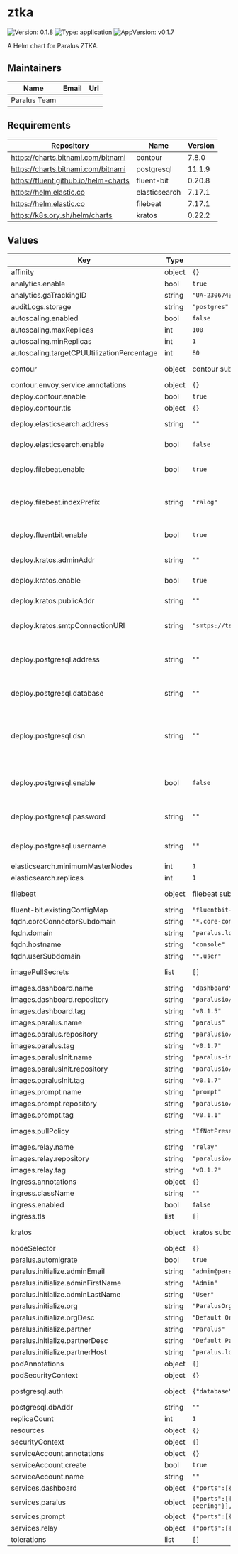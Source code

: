 # ztka

![Version: 0.1.8](https://img.shields.io/badge/Version-0.1.8-informational?style=flat-square) ![Type: application](https://img.shields.io/badge/Type-application-informational?style=flat-square) ![AppVersion: v0.1.7](https://img.shields.io/badge/AppVersion-v0.1.7-informational?style=flat-square)

A Helm chart for Paralus ZTKA.

## Maintainers

| Name | Email | Url |
| ---- | ------ | --- |
| Paralus Team |  |  |

## Requirements

| Repository | Name | Version |
|------------|------|---------|
| https://charts.bitnami.com/bitnami | contour | 7.8.0 |
| https://charts.bitnami.com/bitnami | postgresql | 11.1.9 |
| https://fluent.github.io/helm-charts | fluent-bit | 0.20.8 |
| https://helm.elastic.co | elasticsearch | 7.17.1 |
| https://helm.elastic.co | filebeat | 7.17.1 |
| https://k8s.ory.sh/helm/charts | kratos | 0.22.2 |

## Values

| Key | Type | Default | Description |
|-----|------|---------|-------------|
| affinity | object | `{}` |  |
| analytics.enable | bool | `true` |  |
| analytics.gaTrackingID | string | `"UA-230674306-1"` |  |
| auditLogs.storage | string | `"postgres"` | postgres by default |
| autoscaling.enabled | bool | `false` |  |
| autoscaling.maxReplicas | int | `100` |  |
| autoscaling.minReplicas | int | `1` |  |
| autoscaling.targetCPUUtilizationPercentage | int | `80` |  |
| contour | object | contour subchart overwrite | the chart will overwrite some values of contour subchart. |
| contour.envoy.service.annotations | object | `{}` | Annotations for Envoy service. |
| deploy.contour.enable | bool | `true` | auto install contour ingress controller |
| deploy.contour.tls | object | `{}` | TLS properties of the virtual host |
| deploy.elasticsearch.address | string | `""` | Elasticsearch address. Required when `deploy.elasticsearch.enable` is unset. |
| deploy.elasticsearch.enable | bool | `false` | Elasticsearch instance is auto deployed and managed by Helm release when true. |
| deploy.filebeat.enable | bool | `true` | Filebeat is used to collect audit logs into the system. You can disable this if you don't want audit logs. |
| deploy.filebeat.indexPrefix | string | `"ralog"` | You can use this to config the index prefixes for elasticsearch.  This has to match with your filebeat config in `filebeat.daemonset.filebeatConfig.filebeat.yml` |
| deploy.fluentbit.enable | bool | `true` | Filebeat is used to collect audit logs into the system. You can disable this if you don't want audit logs. |
| deploy.kratos.adminAddr | string | `""` | Kratos admin address. Required when `deploy.kratos.enable` is unset |
| deploy.kratos.enable | bool | `true` | Kratos instance is auto deployed and managed by Helm release when true. |
| deploy.kratos.publicAddr | string | `""` | Kratos public address. Required when `deploy.kratos.enable` is unset |
| deploy.kratos.smtpConnectionURI | string | `"smtps://test:test@mypost:1025/?skip_ssl_verify=true"` | SMTP connection URI that used by auto-deployed kratos for sending mails for example, account recovery etc. |
| deploy.postgresql.address | string | `""` | Postgresql address for example, "localhost:5432". Required when `deploy.postgresql.enable` is unset and dsn is not specified. |
| deploy.postgresql.database | string | `""` | Postgresql database name. Required when `deploy.postgresql.enable` is unset and dsn is not specified. |
| deploy.postgresql.dsn | string | `""` | Postgresql DSN for example, "postgres://user:password@host:5432/db". Required when `deploy.postgresql.enable` is unset and individual components are not specified. Overrides individual components (address, username, password, database) |
| deploy.postgresql.enable | bool | `false` | Postgresql db is auto deployed and managed by Helm release when true. (It is recommended to manage your own DB instance separately or use DB services like Amazon RDS in production) |
| deploy.postgresql.password | string | `""` | Postgresql password. Required when `deploy.postgresql.enable`   is unset and dsn is not specified. |
| deploy.postgresql.username | string | `""` | Postgresql username. Required when `deploy.postgresql.enable` is unset and dsn is not specified. |
| elasticsearch.minimumMasterNodes | int | `1` |  |
| elasticsearch.replicas | int | `1` |  |
| filebeat | object | filebeat subchart overwrite | the chart will overwrite some values of filebear subchart. |
| fluent-bit.existingConfigMap | string | `"fluentbit-config"` |  |
| fqdn.coreConnectorSubdomain | string | `"*.core-connector"` | cluster communication |
| fqdn.domain | string | `"paralus.local"` | Root domain |
| fqdn.hostname | string | `"console"` | subdomain used for viewing dashboard |
| fqdn.userSubdomain | string | `"*.user"` | communication |
| imagePullSecrets | list | `[]` | If defined, uses a Secret to pull an image from a private Docker registry or repository |
| images.dashboard.name | string | `"dashboard"` |  |
| images.dashboard.repository | string | `"paralusio/dashboard"` | Paralus dashboard image |
| images.dashboard.tag | string | `"v0.1.5"` |  |
| images.paralus.name | string | `"paralus"` |  |
| images.paralus.repository | string | `"paralusio/paralus"` | Paralus paralus image |
| images.paralus.tag | string | `"v0.1.7"` |  |
| images.paralusInit.name | string | `"paralus-init"` |  |
| images.paralusInit.repository | string | `"paralusio/paralus-init"` | Paralus paralus initialize image |
| images.paralusInit.tag | string | `"v0.1.7"` |  |
| images.prompt.name | string | `"prompt"` |  |
| images.prompt.repository | string | `"paralusio/prompt"` | prompt image |
| images.prompt.tag | string | `"v0.1.1"` |  |
| images.pullPolicy | string | `"IfNotPresent"` | If defined, a imagePullPolicy applied to all deployments |
| images.relay.name | string | `"relay"` |  |
| images.relay.repository | string | `"paralusio/relay"` | relay image |
| images.relay.tag | string | `"v0.1.2"` |  |
| ingress.annotations | object | `{}` |  |
| ingress.className | string | `""` |  |
| ingress.enabled | bool | `false` |  |
| ingress.tls | list | `[]` | Ingress TLS for console |
| kratos | object | kratos subchart overwrite | the chart will overwrite some values of kratos subchart. |
| nodeSelector | object | `{}` |  |
| paralus.automigrate | bool | `true` | Enable paralus migrations |
| paralus.initialize.adminEmail | string | `"admin@paralus.local"` | Admin email address |
| paralus.initialize.adminFirstName | string | `"Admin"` | Admin first name |
| paralus.initialize.adminLastName | string | `"User"` | Admin last name |
| paralus.initialize.org | string | `"ParalusOrg"` | Organization name |
| paralus.initialize.orgDesc | string | `"Default Organization"` | Organization description |
| paralus.initialize.partner | string | `"Paralus"` | Partner name |
| paralus.initialize.partnerDesc | string | `"Default Partner"` | Partner description |
| paralus.initialize.partnerHost | string | `"paralus.local"` | Partner host |
| podAnnotations | object | `{}` | Annotations for the all deployed pods |
| podSecurityContext | object | `{}` |  |
| postgresql.auth | object | `{"database":"admindb","enablePostgresUser":false,"existingSecret":"postgresql","password":"admindbpassword","username":"admindbuser"}` | When `deploy.postgresql.enable` is true postgres instance is created with this credentials. |
| postgresql.dbAddr | string | `""` |  |
| replicaCount | int | `1` | Number of replicas in deployment |
| resources | object | `{}` |  |
| securityContext | object | `{}` |  |
| serviceAccount.annotations | object | `{}` |  |
| serviceAccount.create | bool | `true` |  |
| serviceAccount.name | string | `""` |  |
| services.dashboard | object | `{"ports":[{"containerPort":80,"name":"nginx"}],"type":"ClusterIP"}` | dashboard service config |
| services.paralus | object | `{"ports":[{"containerPort":11000,"name":"http"},{"containerPort":10000,"name":"rpc"},{"containerPort":10001,"name":"relay-peering"}],"type":"ClusterIP"}` | paralus service config |
| services.prompt | object | `{"ports":[{"containerPort":7009,"name":"http"}],"type":"ClusterIP"}` | prompt service config |
| services.relay | object | `{"ports":[{"containerPort":443,"name":"https"}],"type":"ClusterIP"}` | relay service config |
| tolerations | list | `[]` |  |
